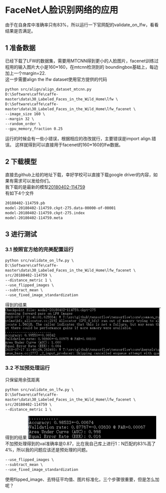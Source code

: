 # FaceNet人脸识别网络的应用
由于在自身库中准确率只有83%，所以运行一下官网配的validate_on_lfw，看看结果是否满足。
## 1 准备数据
已经下载了LFW的数据集，需要用MTCNN得到更小的人脸图片，facenet训练过程用的输入图片大小是160*160，在mtcnn检测到的
boundingbox基础上，每边加上一个margin=22.   
这一步需要align the lfw dataset使用官方提供的代码
```
python src/align/align_dataset_mtcnn.py 
D:\Software\caffe\caffe-master\data\30_Labeled_Faces_in_the_Wild_Home\lfw \
D:\Software\caffe\caffe-master\data\30_Labeled_Faces_in_the_Wild_Home\lfw_facenet \
--image_size 160 \
--margin 32 \
--random_order \
--gpu_memory_fraction 0.25 
``` 
运行的时候会有一些小错误，根据相应的改改就行，主要错误是import align.错误。
这样就得到可以直接用于facenet的160*160的lfw数据。
## 2 下载模型
直接去github上给的地址下载，幸好学校可以直接下载google driver的内容，如果有需求可以发给你们。  
我下载的是最新的模型[20180402-114759](https://github.com/davidsandberg/facenet)   
有如下4个文件
```
20180402-114759.pb
model-20180402-114759.ckpt-275.data-00000-of-00001
model-20180402-114759.ckpt-275.index
model-20180402-114759.meta
```
## 3 进行测试
### 3.1 按照官方给的完美配置运行
```
python src/validate_on_lfw.py \
D:\Software\caffe\caffe-master\data\30_Labeled_Faces_in_the_Wild_Home\lfw_facenet \
src/20180402-114759 \
--distance_metric 1 \
--use_flipped_images \
--subtract_mean \
--use_fixed_image_standardization
```
得到的结果
![1](https://github.com/alfredtorres/Reading-notebook/blob/master/MyImage/facenet_result1.png)  
### 3.2 不加预处理运行
只保留用余弦距离
```
python src/validate_on_lfw.py \
D:\Software\caffe\caffe-master\data\30_Labeled_Faces_in_the_Wild_Home\lfw_facenet \
src/20180402-114759 \
--distance_metric 1 \
```
得到的结果
![2](https://github.com/alfredtorres/Reading-notebook/blob/master/MyImage/facenet_result2.png)    
不加预处理得到的val准确率是0.87，比在我自己库上进行1：N匹配的83%高了4%，所以我的问题应该还是预处理的问题。
```
--use_flipped_images \
--subtract_mean \
--use_fixed_image_standardization
```
使用flipped_image、去特征平均值、图片标准化，三个步骤很重要，但是怎么加呢？

